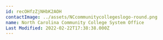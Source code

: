 ```yaml
---
id: recOHfzZjNHbK2AOH
contactImage: ../assets/NCcommunitycollegeslogo-round.png
name: North Carolina Community College System Office
Last Modified: 2022-02-22T17:38:38.000Z
---
```

